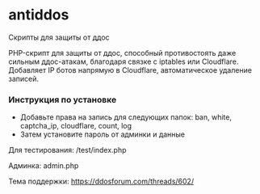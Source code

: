 # antiddos
Скрипты для защиты от ддос

PHP-скрипт для защиты от ддос, способный противостоять даже сильным ддос-атакам, благодаря связке с iptables или Cloudflare.
Добавляет IP ботов напрямую в Cloudflare, автоматическое удаление записей. 

### Инструкция по установке

* Добавьте права на запись для следующих папок: ban, white, captcha_ip, cloudflare, count, log
* Затем установите пароль от админки и данные 

Для тестирования: /test/index.php

Админка: admin.php

Тема поддержки: https://ddosforum.com/threads/602/
